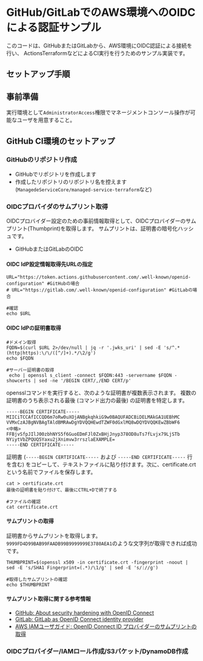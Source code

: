# GitHub/GitLabでのAWS環境へのOIDCによる認証サンプル
このコードは、GitHubまたはGitLabから、AWS環境にOIDC認証による接続を行い、
ActionsTerraformなどによるCI実行を行うためのサンプル実装です。


## セットアップ手順
## 事前準備
実行環境として`AdministratorAccess`権限でマネージメントコンソール操作が可能なユーザを用意すること。

## GitHub CI環境のセットアップ
### GitHubのリポジトリ作成
- GitHubでリポジトリを作成します
- 作成したリポジトリのリポジトリ名を控えます(`ManagedeServiceCore/managed-service-terraform`など)

### OIDCプロバイダのサムプリント取得
OIDCプロバイダー設定のための事前情報取得として、OIDCプロバイダーのサムプリント(Thumbprint)を取得します。
サムプリントは、証明書の暗号化ハッシュです。

- GitHubまたはGitLabのOIDC
#### OIDC IdP設定情報取得先URLの指定
```shell
URL="https://token.actions.githubusercontent.com/.well-known/openid-configuration" #GitHubの場合
# URL="https://gitlab.com/.well-known/openid-configuration" #GitLabの場合

#確認
echo $URL
```
#### OIDC IdPの証明書取得

```shell
#ドメイン取得
FQDN=$(curl $URL 2>/dev/null | jq -r '.jwks_uri' | sed -E 's/^.*(http|https):\/\/([^/]+).*/\2/g')
echo $FQDN

#サーバー証明書の取得
 echo | openssl s_client -connect $FQDN:443 -servername $FQDN -showcerts | sed -ne '/BEGIN CERT/,/END CERT/p'
```
opensslコマンドを実行すると、次のような証明書が複数表示されます。 複数の証明書のうち表示される最後 (コマンド出力の最後) の証明書を特定します。

```
-----BEGIN CERTIFICATE-----
MIICiTCCAfICCQD6m7oRw0uXOjANBgkqhkiG9w0BAQUFADCBiDELMAkGA1UEBhMC
VVMxCzAJBgNVBAgTAldBMRAwDgYDVQQHEwdTZWF0dGxlMQ8wDQYDVQQKEwZBbWF6
<中略>
FFBjvSfpJIlJ00zbhNYS5f6GuoEDmFJl0ZxBHjJnyp378OD8uTs7fLvjx79LjSTb
NYiytVbZPQUQ5Yaxu2jXnimvw3rrszlaEXAMPLE=
-----END CERTIFICATE-----
```

証明書 (`-----BEGIN CERTIFICATE-----` および `-----END CERTIFICATE-----` 行を含む) をコピーして、テキストファイルに貼り付けます。次に、certificate.crt という名前でファイルを保存します。

```shell
cat > certificate.crt
最後の証明書を貼り付けて、最後にCTRL+Dで終了する

#ファイルの確認
cat certificate.crt
```
#### サムプリントの取得
証明書からサムプリントを取得します。`9999FD4D99BAB99FAADB99B9999999E3780AEA1`のような文字列が取得できれば成功です。
```shell
THUMBPRINT=$(openssl x509 -in certificate.crt -fingerprint -noout | sed -E 's/SHA1 Fingerprint=(.*)/\1/g' | sed -E 's/://g')

#取得したサムプリントの確認
echo $THUMBPRINT
```

#### サムプリント取得に関する参考情報
- [GitHub: About security hardening with OpenID Connect](https://docs.github.com/en/actions/deployment/security-hardening-your-deployments/about-security-hardening-with-openid-connect)
- [GitLab: GitLab as OpenID Connect identity provider](https://docs.gitlab.com/ee/integration/openid_connect_provider.html)
- [AWS IAMユーザガイド: OpenID Connect ID プロバイダーのサムプリントの取得](https://docs.aws.amazon.com/ja_jp/IAM/latest/UserGuide/id_roles_providers_create_oidc_verify-thumbprint.html)




### OIDCプロバイダー/IAMロール作成/S3バケット/DynamoDB作成









